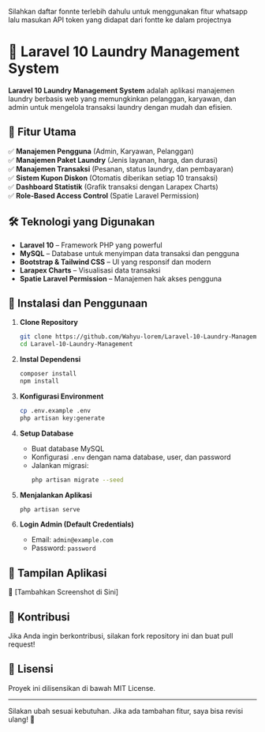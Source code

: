 <p>Silahkan daftar fonnte terlebih dahulu untuk menggunakan fitur whatsapp lalu masukan API token yang didapat dari fontte ke dalam projectnya</p>

# 🚀 Laravel 10 Laundry Management System  

**Laravel 10 Laundry Management System** adalah aplikasi manajemen laundry berbasis web yang memungkinkan pelanggan, karyawan, dan admin untuk mengelola transaksi laundry dengan mudah dan efisien.  

## 🎯 Fitur Utama  
✅ **Manajemen Pengguna** (Admin, Karyawan, Pelanggan)  
✅ **Manajemen Paket Laundry** (Jenis layanan, harga, dan durasi)  
✅ **Manajemen Transaksi** (Pesanan, status laundry, dan pembayaran)  
✅ **Sistem Kupon Diskon** (Otomatis diberikan setiap 10 transaksi)  
✅ **Dashboard Statistik** (Grafik transaksi dengan Larapex Charts)  
✅ **Role-Based Access Control** (Spatie Laravel Permission)  

## 🛠️ Teknologi yang Digunakan  
- **Laravel 10** – Framework PHP yang powerful  
- **MySQL** – Database untuk menyimpan data transaksi dan pengguna  
- **Bootstrap & Tailwind CSS** – UI yang responsif dan modern  
- **Larapex Charts** – Visualisasi data transaksi  
- **Spatie Laravel Permission** – Manajemen hak akses pengguna  

## 🚀 Instalasi dan Penggunaan  

1. **Clone Repository**  
   ```bash
   git clone https://github.com/Wahyu-lorem/Laravel-10-Laundry-Management.git
   cd Laravel-10-Laundry-Management
   ```

2. **Instal Dependensi**  
   ```bash
   composer install
   npm install
   ```

3. **Konfigurasi Environment**  
   ```bash
   cp .env.example .env
   php artisan key:generate
   ```

4. **Setup Database**  
   - Buat database MySQL  
   - Konfigurasi `.env` dengan nama database, user, dan password  
   - Jalankan migrasi:  
     ```bash
     php artisan migrate --seed
     ```

5. **Menjalankan Aplikasi**  
   ```bash
   php artisan serve
   ```

6. **Login Admin (Default Credentials)**  
   - Email: `admin@example.com`  
   - Password: `password`  

## 📸 Tampilan Aplikasi  
🚀 [Tambahkan Screenshot di Sini]  

## 🤝 Kontribusi  
Jika Anda ingin berkontribusi, silakan fork repository ini dan buat pull request!  

## 📜 Lisensi  
Proyek ini dilisensikan di bawah MIT License.  

---

Silakan ubah sesuai kebutuhan. Jika ada tambahan fitur, saya bisa revisi ulang! 🚀
